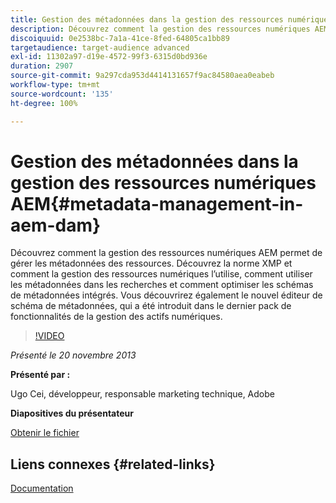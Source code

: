 ```yaml
---
title: Gestion des métadonnées dans la gestion des ressources numériques AEM
description: Découvrez comment la gestion des ressources numériques AEM permet de gérer les métadonnées des ressources. Découvrez la norme XMP et comment la gestion des ressources numériques l’utilise, comment utiliser les métadonnées dans les recherches et comment optimiser les schémas de métadonnées intégrés. Vous découvrirez également le nouvel éditeur de schéma de métadonnées, qui a été introduit dans le dernier pack de fonctionnalités de la gestion des actifs numériques.
discoiquuid: 0e2538bc-7a1a-41ce-8fed-64805ca1bb89
targetaudience: target-audience advanced
exl-id: 11302a97-d19e-4572-99f3-6315d0bd936e
duration: 2907
source-git-commit: 9a297cda953d4414131657f9ac84580aea0eabeb
workflow-type: tm+mt
source-wordcount: '135'
ht-degree: 100%

---
```


# Gestion des métadonnées dans la gestion des ressources numériques AEM{#metadata-management-in-aem-dam}

Découvrez comment la gestion des ressources numériques AEM permet de gérer les métadonnées des ressources. Découvrez la norme XMP et comment la gestion des ressources numériques l’utilise, comment utiliser les métadonnées dans les recherches et comment optimiser les schémas de métadonnées intégrés. Vous découvrirez également le nouvel éditeur de schéma de métadonnées, qui a été introduit dans le dernier pack de fonctionnalités de la gestion des actifs numériques.

>[!VIDEO](https://video.tv.adobe.com/v/19524/?quality=9)

*Présenté le 20 novembre 2013*

**Présenté par :**

Ugo Cei, développeur, responsable marketing technique, Adobe

**Diapositives du présentateur**

[Obtenir le fichier](assets/metadata-management-in-aem-dam.pdf)

## Liens connexes {#related-links}

[Documentation](https://docs.adobe.com/content/docs/en/cq/5-6-1/dam/metadata_for_digitalassetmanagement.html)
